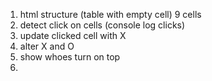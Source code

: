 1) html structure (table with empty cell) 9 cells
2) detect click on cells (console log clicks)
3) update clicked cell with X
4) alter X and O
5) show whoes turn on top
6) 
